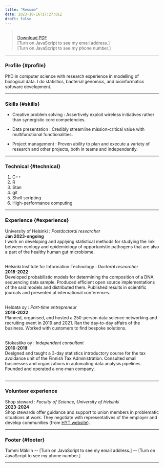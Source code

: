 ```yaml
---
title: "Resume"
date: 2023-10-16T17:27:01Z
draft: false
---
```

> &ZeroWidthSpace;  
> &ZeroWidthSpace;[Download PDF](/documents/cv_tommi_maklin_2023-08-02.pdf)  
> &ZeroWidthSpace;<script src="/js/contact_me.js"></script><noscript>[Turn on JavaScript to see my email address.]</noscript>  
> &ZeroWidthSpace;<script src="/js/call_me.js"></script><noscript>[Turn on JavaScript to see my phone number.]</noscript>  

------

### Profile {#profile}

PhD in computer science with research experience in modelling of biological data. I do statistics, bacterial genomics, and bioinformatics software development.

------

### Skills {#skills}

* Creative problem solving
  : Assertively exploit wireless initiatives rather than synergistic core competencies.

* Data presentation
  : Credibly streamline mission-critical value with multifunctional functionalities.

* Project management
  : Proven ability to plan and execute a variety of research and other projects, both in teams and independently.

-------

### Technical {#technical}

1. C++
1. R
1. Stan
1. git
1. Shell scripting
1. High-performance computing
------

### Experience {#experience}

University of Helsinki
: *Postdoctoral researcher*  
  __Jan 2023-ongoing__  
I work on developing and applying statistical methods for studying the
link between ecology and epidemiology of opportunistic pathogens that
are also a part of the healthy human gut microbiome.
<br><br>

Helsinki Institute for Information Technology
: *Doctoral researcher*  
  __2018-2022__  
Developed probabilistic models for determining the composition of a
DNA sequencing data sample. Produced efficient open source
implementations of the said models and distributed them. Published
results in scientific journals and presented at international
conferences.
<br><br>

Heldata oy
: *Part-time entrepreneur*  
  __2018-2022__  
Planned, organised, and hosted a 250-person data science networking
and recruiting event in 2019 and 2021. Ran the day-to-day affairs of
the business. Worked with customers to find bespoke solutions.
<br><br>

Stokastiko oy
: *Independent consultant*  
  __2016-2018__  
Designed and taught a 3-day statistics introductory course for the tax
avoidance unit of the Finnish Tax Administration. Consulted small
businesses and organizations in automating data analysis
pipelines. Founded and operated a one-man company.
<br><br>

-----
### Volunteer experience

Shop steward
: *Faculty of Science, University of Helsinki*    
 __2023-2024__  
Shop stewards offer guidance and support to union members in
problematic situations at work. They negotiate with representatives of
the employer and develop communities (from [HYT
website](https://tieteentekijat.fi/en/huart/shop-stewards/)).

-----

### Footer {#footer}

Tommi M&auml;klin -- <script src="/js/contact_me.js"></script><noscript>[Turn on JavaScript to see my email address.]</noscript> -- <script src="/js/call_me.js"></script><noscript>[Turn on JavaScript to see my phone number.]</noscript>

------
